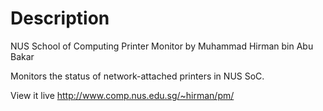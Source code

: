 Description
===========

NUS School of Computing Printer Monitor by Muhammad Hirman bin Abu Bakar

Monitors the status of network-attached printers in NUS SoC.

View it live http://www.comp.nus.edu.sg/~hirman/pm/
